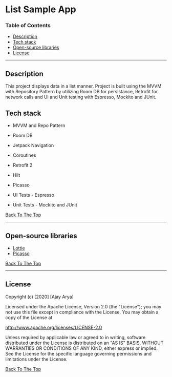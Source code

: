 # List Sample App

### Table of Contents

- [Description](#description)
- [Tech stack](#tech-stack)
- [Open-source libraries](#references)
- [License](#license)

---

## Description

This project displays data in a list manner.
Project is built using the MVVM with Repository Pattern by utilizing Room DB for persistance,
Retrofit for network calls and UI and Unit testing with Espresso, Mockito and JUnit.

## Tech stack

- MVVM and Repo Pattern
- Room DB
- Jetpack Navigation
- Coroutines
- Retrofit 2
- Hilt
- Picasso

- UI Tests - Espresso
- Unit Tests - Mockito and JUnit

[Back To The Top](#read-me-template)

---

## Open-source libraries
- [Lottie](https://github.com/airbnb/lottie-android#readme)
- [Picasso](https://github.com/square/picasso#readme)

[Back To The Top](#read-me-template)

---

## License

Copyright (c) [2020] [Ajay Arya]

Licensed under the Apache License, Version 2.0 (the "License");
you may not use this file except in compliance with the License.
You may obtain a copy of the License at

   http://www.apache.org/licenses/LICENSE-2.0

Unless required by applicable law or agreed to in writing, software
distributed under the License is distributed on an "AS IS" BASIS,
WITHOUT WARRANTIES OR CONDITIONS OF ANY KIND, either express or implied.
See the License for the specific language governing permissions and
limitations under the License.

[Back To The Top](#read-me-template)